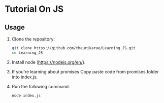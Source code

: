 # Tutorial On JS

## Usage

1. Clone the repository:
    ```bash
    git clone https://github.com/theurikarue/Learning_JS.git
    cd Learning_JS
    ```
3. Install node (https://nodejs.org/en/).
   
4.  If you're learning about promises Copy paste code from promises folder into index.js.
  
5.  Run the following command.
     ```bash
    node index.js
    ```
